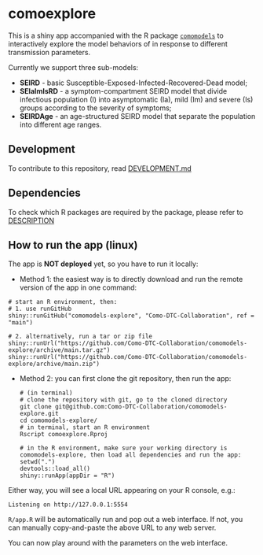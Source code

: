 # comoexplore
This is a shiny app accompanied with the R package [`comomodels`](https://github.com/Como-DTC-Collaboration/como-models/) to interactively explore the model behaviors of in response to different transmission parameters.

Currently we support three sub-models: 

* **SEIRD** - basic Susceptible-Exposed-Infected-Recovered-Dead model;
* **SEIaImIsRD** - a symptom-compartment SEIRD model that divide infectious population (I) into asymptomatic (Ia), mild (Im) and severe (Is) groups according to the severity of symptoms;
* **SEIRDAge** - an age-structured SEIRD model that separate the population into different age ranges.

## Development
To contribute to this repository, read [DEVELOPMENT.md](https://github.com/Como-DTC-Collaboration/comomodels-explore/blob/main/DEVELOPMENT.md)

## Dependencies
To check which R packages are required by the package, please refer to [DESCRIPTION](https://github.com/Como-DTC-Collaboration/comomodels-explore/blob/main/DESCRIPTION)

## How to run the app (linux)
The app is **NOT deployed** yet, so you have to run it locally:

* Method 1: the easiest way is to directly download and run the remote version of the app in one command:

```
# start an R environment, then:
# 1. use runGitHub
shiny::runGitHub("comomodels-explore", "Como-DTC-Collaboration", ref = "main")

# 2. alternatively, run a tar or zip file
shiny::runUrl("https://github.com/Como-DTC-Collaboration/comomodels-explore/archive/main.tar.gz")
shiny::runUrl("https://github.com/Como-DTC-Collaboration/comomodels-explore/archive/main.zip")
```

* Method 2: you can first clone the git repository, then run the app:

  ```
  # (in terminal)
  # clone the repository with git, go to the cloned directory
  git clone git@github.com:Como-DTC-Collaboration/comomodels-explore.git
  cd comomodels-explore/
  # in terminal, start an R environment
  Rscript comoexplore.Rproj
    
  # in the R environment, make sure your working directory is comomodels-explore, then load all dependencies and run the app:
  setwd(".")
  devtools::load_all()
  shiny::runApp(appDir = "R")
  ```

Either way, you will see a local URL appearing on your R console, e.g.:
```
Listening on http://127.0.0.1:5554
  ```

`R/app.R` will be automatically run  and pop out a web interface. If not, you can manually copy-and-paste the above URL to any web server. 

You can now play around with the parameters on the web interface.

